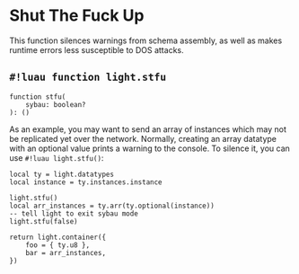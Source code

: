 # Shut The Fuck Up

This function silences warnings from schema assembly, as well as makes runtime errors less susceptible to DOS attacks.

## `#!luau function light.stfu`

```luau title='<!-- client --> <!-- server --> <!-- shared --> <!-- sync -->'
function stfu(
    sybau: boolean?
): ()
```

As an example, you may want to send an array of instances which may not be replicated yet over the network. Normally,
creating an array datatype with an optional value prints a warning to the console. To silence it, you can use
`#!luau light.stfu()`:

```luau
local ty = light.datatypes
local instance = ty.instances.instance

light.stfu()
local arr_instances = ty.arr(ty.optional(instance))
-- tell light to exit sybau mode
light.stfu(false)

return light.container({
    foo = { ty.u8 },
    bar = arr_instances,
})
```
